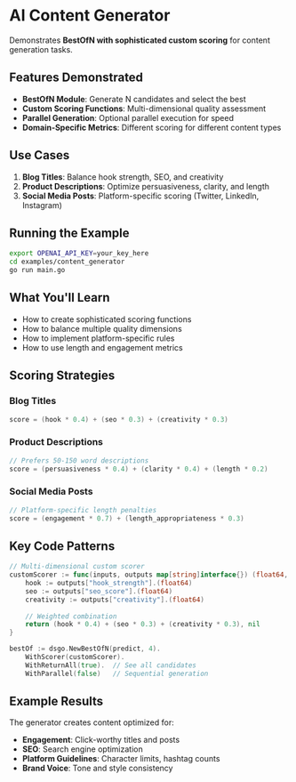 # AI Content Generator

Demonstrates **BestOfN with sophisticated custom scoring** for content generation tasks.

## Features Demonstrated

- **BestOfN Module**: Generate N candidates and select the best
- **Custom Scoring Functions**: Multi-dimensional quality assessment
- **Parallel Generation**: Optional parallel execution for speed
- **Domain-Specific Metrics**: Different scoring for different content types

## Use Cases

1. **Blog Titles**: Balance hook strength, SEO, and creativity
2. **Product Descriptions**: Optimize persuasiveness, clarity, and length
3. **Social Media Posts**: Platform-specific scoring (Twitter, LinkedIn, Instagram)

## Running the Example

```bash
export OPENAI_API_KEY=your_key_here
cd examples/content_generator
go run main.go
```

## What You'll Learn

- How to create sophisticated scoring functions
- How to balance multiple quality dimensions
- How to implement platform-specific rules
- How to use length and engagement metrics

## Scoring Strategies

### Blog Titles
```go
score = (hook * 0.4) + (seo * 0.3) + (creativity * 0.3)
```

### Product Descriptions
```go
// Prefers 50-150 word descriptions
score = (persuasiveness * 0.4) + (clarity * 0.4) + (length * 0.2)
```

### Social Media Posts
```go
// Platform-specific length penalties
score = (engagement * 0.7) + (length_appropriateness * 0.3)
```

## Key Code Patterns

```go
// Multi-dimensional custom scorer
customScorer := func(inputs, outputs map[string]interface{}) (float64, error) {
    hook := outputs["hook_strength"].(float64)
    seo := outputs["seo_score"].(float64)
    creativity := outputs["creativity"].(float64)
    
    // Weighted combination
    return (hook * 0.4) + (seo * 0.3) + (creativity * 0.3), nil
}

bestOf := dsgo.NewBestOfN(predict, 4).
    WithScorer(customScorer).
    WithReturnAll(true).  // See all candidates
    WithParallel(false)   // Sequential generation
```

## Example Results

The generator creates content optimized for:
- **Engagement**: Click-worthy titles and posts
- **SEO**: Search engine optimization
- **Platform Guidelines**: Character limits, hashtag counts
- **Brand Voice**: Tone and style consistency
